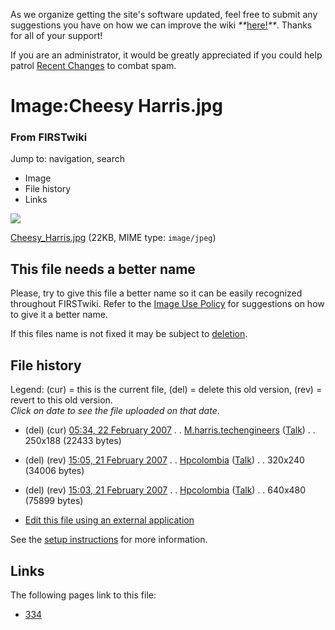 As we organize getting the site's software updated, feel free to submit any
suggestions you have on how we can improve the wiki
_**_[here!](/index.php/User:Hallry/Suggestions "User:Hallry/Suggestions"
)_**_. Thanks for all of your support!

If you are an administrator, it would be greatly appreciated if you could help
patrol [Recent Changes](/index.php/Special:Recentchanges
"Special:Recentchanges" ) to combat spam.

# Image:Cheesy Harris.jpg

### From FIRSTwiki

Jump to: navigation, search

  * Image
  * File history
  * Links

![](/media/b/b6/Cheesy_Harris.jpg)

[Cheesy_Harris.jpg](/media/b/b6/Cheesy_Harris.jpg "Cheesy Harris.jpg" ) (22KB,
MIME type: `image/jpeg`)

This file needs a better name  
---  
Please, try to give this file a better name so it can be easily recognized
throughout FIRSTwiki. Refer to the [Image Use
Policy](/index.php/FIRSTwiki:Image_use_policy "FIRSTwiki:Image use policy" )
for suggestions on how to give it a better name.

If this files name is not fixed it may be subject to
[deletion](/index.php/Category:Candidates_for_speedy_deletion
"Category:Candidates for speedy deletion" ).  
  
## File history

Legend: (cur) = this is the current file, (del) = delete this old version,
(rev) = revert to this old version.  
_Click on date to see the file uploaded on that date_.

  * (del) (cur) [05:34, 22 February 2007](/media/b/b6/Cheesy_Harris.jpg "/media/b/b6/Cheesy Harris.jpg" ) . . [M.harris.techengineers](/index.php?title=User:M.harris.techengineers&action=edit "User:M.harris.techengineers" ) ([Talk](/index.php?title=User_talk:M.harris.techengineers&action=edit "User talk:M.harris.techengineers" )) . . 250x188 (22433 bytes)
  * (del) (rev) [15:05, 21 February 2007](/media/archive/b/b6/20070222053455%21Cheesy_Harris.jpg "/media/archive/b/b6/20070222053455!Cheesy Harris.jpg" ) . . [Hpcolombia](/index.php?title=User:Hpcolombia&action=edit "User:Hpcolombia" ) ([Talk](/index.php?title=User_talk:Hpcolombia&action=edit "User talk:Hpcolombia" )) . . 320x240 (34006 bytes)
  * (del) (rev) [15:03, 21 February 2007](/media/archive/b/b6/20070221150526%21Cheesy_Harris.jpg "/media/archive/b/b6/20070221150526!Cheesy Harris.jpg" ) . . [Hpcolombia](/index.php?title=User:Hpcolombia&action=edit "User:Hpcolombia" ) ([Talk](/index.php?title=User_talk:Hpcolombia&action=edit "User talk:Hpcolombia" )) . . 640x480 (75899 bytes)
  

  * [Edit this file using an external application](/index.php?title=Image:Cheesy_Harris.jpg&action=edit&externaledit=true&mode=file "Image:Cheesy Harris.jpg" )

See the [setup
instructions](http://meta.wikimedia.org/wiki/Help:External_editors
"http://meta.wikimedia.org/wiki/Help:External_editors" ) for more information.

## Links

The following pages link to this file:

  * [334](/index.php/334 "334" )

